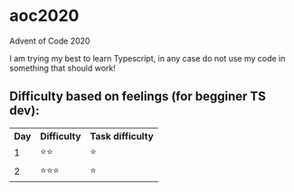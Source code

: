 # aoc2020

Advent of Code 2020

I am trying my best to learn Typescript, in any case do not use my code in something that should work!

## Difficulty based on feelings (for begginer TS dev):
<table>
  <tr>
    <th>Day</th>
    <th>Difficulty</th>
    <th>Task difficulty</th>
  </tr>
  <tr>
    <td>1</td>
    <td>⭐️⭐️</td>
    <td>⭐️</td>
  </tr>
  <tr>    
    <td>2</td>
    <td>⭐️⭐️⭐️</td>
    <td>⭐️</td>
  </tr>
</table>

